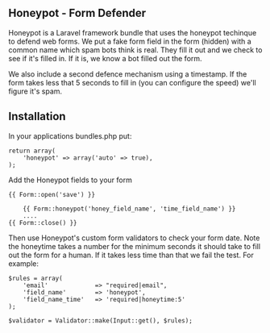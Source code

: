 ## Honeypot - Form Defender

Honeypot is a Laravel framework bundle that uses the honeypot techinque to defend web forms. We put a fake form field in the form (hidden) with a common name which spam bots think is real. They fill it out and we check to see if it's filled in. If it is, we know a bot filled out the form.

We also include a second defence mechanism using a timestamp. If the form takes less that 5 seconds to fill in (you can configure the speed) we'll figure it's spam.

## Installation

In your applications bundles.php put:

	return array(
		'honeypot' => array('auto' => true),
	);

Add the Honeypot fields to your form

	{{ Form::open('save') }}

		{{ Form::honeypot('honey_field_name', 'time_field_name') }}
		....
	{{ Form::close() }}

Then use Honeypot's custom form validators to check your form date. Note the honeytime takes a number for the minimum seconds it should take to fill out the form for a human. If it takes less time than that we fail the test. For example:

	$rules = array(
		'email' 			=> "required|email",
		'field_name' 		=> 'honeypot',
		'field_name_time'	=> 'required|honeytime:5'
	);

	$validator = Validator::make(Input::get(), $rules);